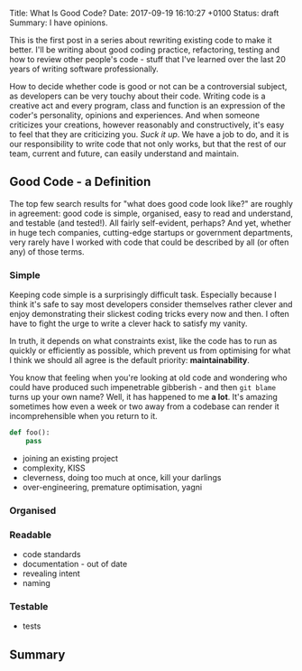 Title: What Is Good Code?
Date: 2017-09-19 16:10:27 +0100
Status: draft
Summary: I have opinions.

This is the first post in a series about rewriting existing code to make it
better. I'll be writing about good coding practice, refactoring, testing and how
to review other people's code - stuff that I've learned over the last 20 years
of writing software professionally.

How to decide whether code is good or not can be a controversial subject, as
developers can be very touchy about their code. Writing code is a creative act
and every program, class and function is an expression of the coder's
personality, opinions and experiences. And when someone criticizes your
creations, however reasonably and constructively, it's easy to feel that they
are criticizing you. *Suck it up*.  We have a job to do, and it is our
responsibility to write code that not only works, but that the rest of our team,
current and future, can easily understand and maintain.


## Good Code - a Definition

The top few search results for "what does good code look like?" are roughly in
agreement: good code is simple, organised, easy to read and understand, and
testable (and tested!). All fairly self-evident, perhaps? And yet, whether in
huge tech companies, cutting-edge startups or government departments, very
rarely have I worked with code that could be described by all (or often any) of
those terms.

### Simple

Keeping code simple is a surprisingly difficult task. Especially because I think
it's safe to say most developers consider themselves rather clever and enjoy
demonstrating their slickest coding tricks every now and then. I often have to
fight the urge to write a clever hack to satisfy my vanity.

In truth, it depends on what constraints exist, like the code has to run as
quickly or efficiently as possible, which prevent us from optimising for what I
think we should all agree is the default priority: **maintainability**.

You know that feeling when you're looking at old code and wondering who could
have produced such impenetrable gibberish - and then `git blame` turns up your
own name? Well, it has happened to me **a lot**. It's amazing sometimes how even
a week or two away from a codebase can render it incomprehensible when you
return to it.

```python
def foo():
    pass
```

* joining an existing project
* complexity, KISS
* cleverness, doing too much at once, kill your darlings
* over-engineering, premature optimisation, yagni

### Organised


### Readable

* code standards
* documentation - out of date
* revealing intent
* naming

### Testable

* tests

## Summary


